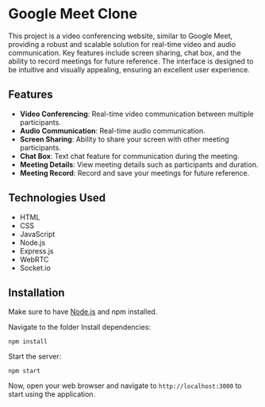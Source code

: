# Google Meet Clone

This project is a video conferencing website, similar to Google Meet, providing a robust and scalable solution for real-time video and audio communication. Key features include screen sharing, chat box, and the ability to record meetings for future reference. The interface is designed to be intuitive and visually appealing, ensuring an excellent user experience.

## Features

-   **Video Conferencing**: Real-time video communication between multiple participants.
-   **Audio Communication**: Real-time audio communication.
-   **Screen Sharing**: Ability to share your screen with other meeting participants.
-   **Chat Box**: Text chat feature for communication during the meeting.
-   **Meeting Details**: View meeting details such as participants and duration.
-   **Meeting Record**: Record and save your meetings for future reference.

## Technologies Used

-   HTML
-   CSS
-   JavaScript
-   Node.js
-   Express.js
-   WebRTC
-   Socket.io

## Installation

Make sure to have [Node.js](https://nodejs.org/en/download/) and npm installed.

Navigate to the folder Install dependencies:

`npm install` 

Start the server:

`npm start` 

Now, open your web browser and navigate to `http://localhost:3000` to start using the application.

